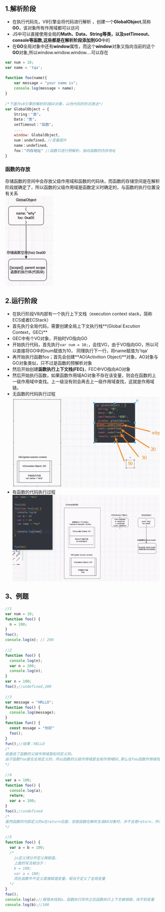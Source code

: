 ## 1.解析阶段

* 在执行代码先，V8引擎会将代码进行解析 ，创建一个**GlobalObject**,简称**GO**，该对象所有作用域都可以访问
* JS中可以直接使用全局的**Math、Data、String等类，**以及**setTimeout、console等函数,**这些都是在解析阶段添加到**GO**中的
* 在**GO**全局对象中还有**window**属性，而这个**window**对象又指向当前的这个**GO**对象,所以window.window.window....可以存在

```js
var num = 10;
var name = 'tqa';

function foo(name){
    var message = "your name is";
    console.log(message + name);
}

/*下面为v8引擎的解析阶段GO对象，以伪代码的形式表达*/
var GlobalObject = {
	String："类"，
    Data："类"，
    setTimeout："函数"，
    ....
    window: GlobalObject,
    num：undefined，//变量提升
    name：undefined，
    foo："内存地址" //函数只进行预解析，指向函数的内存地址
}
```

### 函数的存放

存储函数的空间中会存放父级作用域和函数的代码块，而函数的存储空间是在解析阶段就确定了，所以函数的父级作用域是函数定义时确定的，与函数的执行位置没有关系<br>![image-20220114154846349](image-20220114154846349.png)



## 2.运行阶段

* 在执行阶段V8内部有一个执行上下文栈（execution context stack，简称ECS或者ECStack）
* 首先执行全局代码，需要创建全局上下文执行栈**(Global Excution Context，GEC)**
* GEC中有个VO对象，开始时VO指向GO
* 开始执行代码，首先执行`var num = 10;`，会找VO，由于VO指向GO，所以可以直接将GO中的num赋值为10，
  同理执行下一行，将name赋值为'tqa'
* 再开始执行函数foo；首先会创建**AO(Activition Object)**对象，AO对象与GO对象类似，只不过是函数的预解析对象
* 然后开始创建**函数执行上下文栈(FEC)**，FEC中VO指向AO对象
* 然后开始执行函数，如果函数作用域AO对象不存在该变量，则会在函数的上一级作用域中查找。上一级没有则会再去上一级作用域查找，这就是作用域链。
* 无函数的代码执行过程![image-20220113145900150](image-20220113145900150.png)
* 有函数的代码执行过程![image-20220114155856503](image-20220114155856503.png)

## 3、例题

```js
//1
var num = 10;
function foo() {
  n = 200;
}
foo();
console.log(n); // 200

//2
function foo() {
  console.log(n);
  var n = 200;
  console.log(n);
}
var n = 100;
foo();//undefined,200

//3
var message = "HRLLO";
function foo() {
  console.log(message);
}
function fun() {
  const mssage = "你好"
  foo();
}
fun();//结果：HELLO
/*
前面说了函数的父级作用域是如何定义的。
由于函数foo是在全局定义的，所以函数的父级作用域是全局作用域GO,那么在foo函数作用域找不到message，则会去全局作用域查找
*/

//4
var a = 100;
function foo() {
  console.log(a);
  return;
  var a = 100;
}
foo();//undefined
/*
虽然函数的内部定义的a在return后面，但是函数在解析生成AO对象时，并不会管return，所有的变量都会解析，之后执行阶段才会解析
*/

//5
function foo() {
  var a = b = 100;
  /* 
    js定义得分开定义再赋值，
    上面的写法相当于：
    b = 100;
    var a = 100;
    而在函数中不定义直接赋值变量，相当于定义了全局变量
  */
}
foo();
console.log(a);//报错未找到a，函数执行完毕之后函数执行上下文被销毁，找不到变量
console.log(b);//100
```



